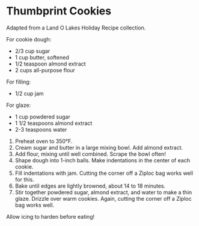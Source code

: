 # Thumbprint Cookies

Adapted from a Land O Lakes Holiday Recipe collection.

For cookie dough:
- 2/3 cup sugar
- 1 cup butter, softened
- 1/2 teaspoon almond extract
- 2 cups all-purpose flour

For filling:
- 1/2 cup jam

For glaze:
- 1 cup powdered sugar
- 1 1/2 teaspoons almond extract
- 2-3 teaspoons water

1. Preheat oven to 350&deg;F.
2. Cream sugar and butter in a large mixing bowl. Add almond extract.
3. Add flour, mixing until well combined. Scrape the bowl often!
4. Shape dough into 1-inch balls. Make indentations in the center of each cookie.
5. Fill indentations with jam. Cutting the corner off a Ziploc bag works well for this.
6. Bake until edges are lightly browned, about 14 to 18 minutes.
7. Stir together powdered sugar, almond extract, and water to make a thin glaze. Drizzle over warm cookies. Again, cutting the corner off a Ziploc bag works well.

Allow icing to harden before eating!
